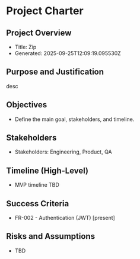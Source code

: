 # Project Charter

## Project Overview
- Title: Zip
- Generated: 2025-09-25T12:09:19.095530Z

## Purpose and Justification
desc

## Objectives
- Define the main goal, stakeholders, and timeline.

## Stakeholders
- Stakeholders: Engineering, Product, QA

## Timeline (High-Level)
- MVP timeline TBD

## Success Criteria
- FR-002 - Authentication (JWT) [present]

## Risks and Assumptions
- TBD